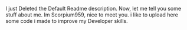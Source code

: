 I just Deleted the Default Readme description. Now, let me tell you some stuff about me.
Im Scorpium959, nice to meet you.
i like to upload here some code i made to improve my Developer skills.
<!---
scorpium959/scorpium959 is a ✨ special ✨ repository because its `README.md` (this file) appears on your GitHub profile.
You can click the Preview link to take a look at your changes.
--->
